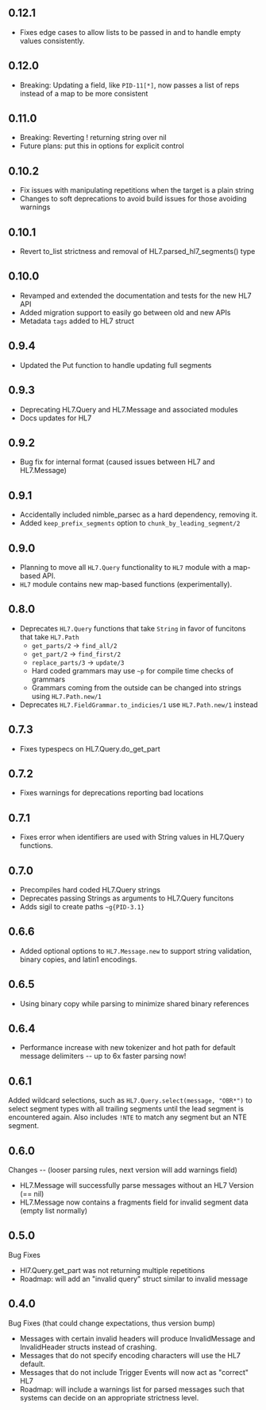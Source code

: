 ## 0.12.1
- Fixes edge cases to allow lists to be passed in and to handle empty values consistently.

## 0.12.0
- Breaking: Updating a field, like `PID-11[*]`, now passes a list of reps instead of a map to be more consistent

## 0.11.0
- Breaking: Reverting ! returning string over nil
- Future plans: put this in options for explicit control

## 0.10.2
- Fix issues with manipulating repetitions when the target is a plain string
- Changes to soft deprecations to avoid build issues for those avoiding warnings

## 0.10.1
- Revert to_list strictness and removal of HL7.parsed_hl7_segments() type

## 0.10.0
- Revamped and extended the documentation and tests for the new HL7 API
- Added migration support to easily go between old and new APIs
- Metadata `tags` added to HL7 struct

## 0.9.4
- Updated the Put function to handle updating full segments

## 0.9.3
- Deprecating HL7.Query and HL7.Message and associated modules
- Docs updates for HL7

## 0.9.2
- Bug fix for internal format (caused issues between HL7 and HL7.Message)

## 0.9.1

- Accidentally included nimble_parsec as a hard dependency, removing it.
- Added `keep_prefix_segments` option to `chunk_by_leading_segment/2`

## 0.9.0

- Planning to move all `HL7.Query` functionality to `HL7` module with a map-based API.
- `HL7` module contains new map-based functions (experimentally).

## 0.8.0

- Deprecates `HL7.Query` functions that take `String` in favor of funcitons that take `HL7.Path`
  - `get_parts/2` -> `find_all/2`
  - `get_part/2` -> `find_first/2`
  - `replace_parts/3` -> `update/3`
  - Hard coded grammars may use `~p` for compile time checks of grammars
  - Grammars coming from the outside can be changed into strings using `HL7.Path.new/1`
- Deprecates `HL7.FieldGrammar.to_indicies/1` use `HL7.Path.new/1` instead

## 0.7.3

- Fixes typespecs on HL7.Query.do_get_part

## 0.7.2

- Fixes warnings for deprecations reporting bad locations

## 0.7.1

- Fixes error when identifiers are used with String values in HL7.Query functions.

## 0.7.0

- Precompiles hard coded HL7.Query strings
- Deprecates passing Strings as arguments to HL7.Query funcitons
- Adds sigil to create paths `~g{PID-3.1}` 

## 0.6.6

- Added optional options to `HL7.Message.new` to support string validation, binary copies, and latin1 encodings.

## 0.6.5

- Using binary copy while parsing to minimize shared binary references

## 0.6.4

- Performance increase with new tokenizer and hot path for default message delimiters -- up to 6x faster parsing now!

## 0.6.1

Added wildcard selections, such as `HL7.Query.select(message, "OBR*")` to select segment types with all trailing
segments until the lead segment is encountered again. Also includes `!NTE` to match any segment but an NTE segment.

## 0.6.0

Changes -- (looser parsing rules, next version will add warnings field)

- HL7.Message will successfully parse messages without an HL7 Version (== nil)
- HL7.Message now contains a fragments field for invalid segment data (empty list normally)

## 0.5.0

Bug Fixes

- Hl7.Query.get_part was not returning multiple repetitions
- Roadmap: will add an "invalid query" struct similar to invalid message


## 0.4.0

Bug Fixes (that could change expectations, thus version bump)

- Messages with certain invalid headers will produce InvalidMessage and InvalidHeader structs instead of crashing.
- Messages that do not specify encoding characters will use the HL7 default.
- Messages that do not include Trigger Events will now act as "correct" HL7
- Roadmap: will include a warnings list for parsed messages such that systems can decide on an appropriate strictness level.